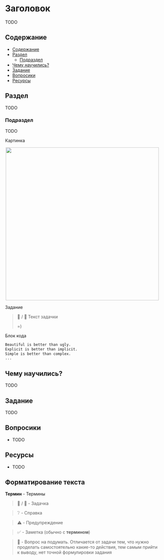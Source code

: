 # Заголовок

TODO

## Содержание

- [Содержание](#содержание)
- [Раздел](#раздел)
  - [Подраздел](#подраздел)
- [Чему научились?](#чему-научились)
- [Задание](#задание)
- [Вопросики](#вопросики)
- [Ресурсы](#ресурсы)


## Раздел
TODO
### Подраздел
TODO

Картинка

<p align="center">
<img src=../assets/where_are_you.jpg width=500 />
</p>

Задание

> :muscle: / :mechanical_arm: Текст задачки
> 
> =)

Блок кода
```bash
Beautiful is better than ugly.
Explicit is better than implicit.
Simple is better than complex.
...
```



## Чему научились?

TODO

## Задание

TODO

## Вопросики

- TODO

## Ресурсы
- TODO



## Форматирование текста

**Термин** - Термины  
> 💪 / 🦾 - Задачка   

> ❔ - Справка  

> ⚠️  - Предупреждение  

> ✅ - Заметка (обычно с **термином**)  

> 🧠 - Вопрос на подумать. Отличается от задачи тем, что нужно проделать самостоятельно какие-то действия, тем самым прийти к выводу, нет точной формулировки задания
